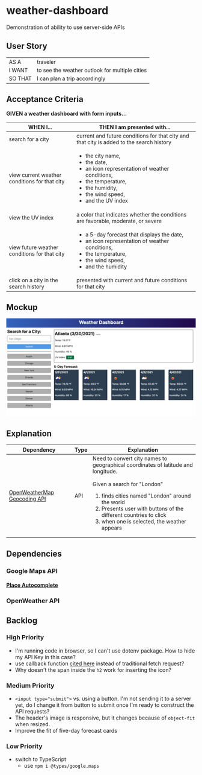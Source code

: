# weather-dashboard

Demonstration of ability to use server-side APIs

## User Story

|         |                                                |
| ------- | ---------------------------------------------- |
| AS A    | traveler                                       |
| I WANT  | to see the weather outlook for multiple cities |
| SO THAT | I can plan a trip accordingly                  |

## Acceptance Criteria

**GIVEN a weather dashboard with form inputs...**

| WHEN I...                                     | THEN I am presented with...                                                                                                                                                                         |
| --------------------------------------------- | --------------------------------------------------------------------------------------------------------------------------------------------------------------------------------------------------- |
| search for a city                             | current and future conditions for that city and that city is added to the search history                                                                                                            |
| view current weather conditions for that city | <ul><li>the city name, <li>the date,</li><li>an icon representation of weather conditions,</li> <li>the temperature,</li> <li>the humidity,</li> <li>the wind speed,</li> <li>and the UV index</li> |
| view the UV index                             | a color that indicates whether the conditions are favorable, moderate, or severe                                                                                                                    |
| view future weather conditions for that city  | <ul><li>a 5-day forecast that displays the date,</li> <li>an icon representation of weather conditions,</li> <li>the temperature,</li> <li>the wind speed,</li> <li>and the humidity</li></ul>      |
| click on a city in the search history         | presented with current and future conditions for that city                                                                                                                                          |

## Mockup

![mockup image](./assets/mockup.png "Bootstrapilicious!")

## Explanation

| Dependency                                                                   | Type | Explanation                                                                                                                                                                                                                                                                                                    |
| ---------------------------------------------------------------------------- | ---- | -------------------------------------------------------------------------------------------------------------------------------------------------------------------------------------------------------------------------------------------------------------------------------------------------------------- |
| [OpenWeatherMap Geocoding API](https://openweathermap.org/api/geocoding-api) | API  | Need to convert city names to geographical coordinates of latitude and longitude. <br> <br> Given a search for "London"<ol><li>finds cities named "London" around the world</li><li>Presents user with buttons of the different countries to click</li><li>when one is selected, the weather appears</li></ol> |

## Dependencies

### Google Maps API

#### [Place Autocomplete](https://developers.google.com/maps/documentation/javascript/place-autocomplete)

### OpenWeather API

## Backlog

### High Priority

-   I'm running code in browser, so I can't use dotenv package. How to hide my API Key in this case?
-   use callback function [cited here](https://openweathermap.org/api/one-call-3#call) instead of traditional fetch request?
- Why doesn't the span inside the `h2` work for inserting the icon?

### Medium Priority

-   `<input type="submit">` vs. using a button. I'm not sending it to a server yet, do I change it from button to submit once I'm ready to construct the API requests?
-   The header's image is responsive, but it changes because of `object-fit` when resized.
-   Improve the fit of five-day forecast cards

### Low Priority

-   switch to TypeScript
    -   use `npm i @types/google.maps`
